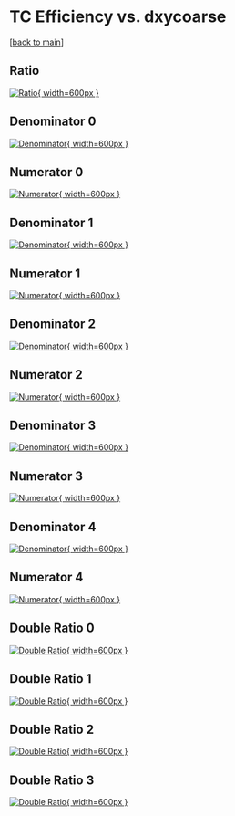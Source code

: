 # TC Efficiency vs. dxycoarse

[[back to main](./)]



## Ratio

[![Ratio](../mtv/var/TC_vtr_11_1_eff_dxycoarse.png){ width=600px }](../mtv/var/TC_vtr_11_1_eff_dxycoarse.pdf)

## Denominator 0

[![Denominator](../mtv/den/TC_vtr_11_1_eff_dxycoarse_den0.png){ width=600px }](../mtv/den/TC_vtr_11_1_eff_dxycoarse_den0.pdf)

## Numerator 0

[![Numerator](../mtv/num/TC_vtr_11_1_eff_dxycoarse_num0.png){ width=600px }](../mtv/num/TC_vtr_11_1_eff_dxycoarse_num0.pdf)

## Denominator 1

[![Denominator](../mtv/den/TC_vtr_11_1_eff_dxycoarse_den1.png){ width=600px }](../mtv/den/TC_vtr_11_1_eff_dxycoarse_den1.pdf)

## Numerator 1

[![Numerator](../mtv/num/TC_vtr_11_1_eff_dxycoarse_num1.png){ width=600px }](../mtv/num/TC_vtr_11_1_eff_dxycoarse_num1.pdf)

## Denominator 2

[![Denominator](../mtv/den/TC_vtr_11_1_eff_dxycoarse_den2.png){ width=600px }](../mtv/den/TC_vtr_11_1_eff_dxycoarse_den2.pdf)

## Numerator 2

[![Numerator](../mtv/num/TC_vtr_11_1_eff_dxycoarse_num2.png){ width=600px }](../mtv/num/TC_vtr_11_1_eff_dxycoarse_num2.pdf)

## Denominator 3

[![Denominator](../mtv/den/TC_vtr_11_1_eff_dxycoarse_den3.png){ width=600px }](../mtv/den/TC_vtr_11_1_eff_dxycoarse_den3.pdf)

## Numerator 3

[![Numerator](../mtv/num/TC_vtr_11_1_eff_dxycoarse_num3.png){ width=600px }](../mtv/num/TC_vtr_11_1_eff_dxycoarse_num3.pdf)

## Denominator 4

[![Denominator](../mtv/den/TC_vtr_11_1_eff_dxycoarse_den4.png){ width=600px }](../mtv/den/TC_vtr_11_1_eff_dxycoarse_den4.pdf)

## Numerator 4

[![Numerator](../mtv/num/TC_vtr_11_1_eff_dxycoarse_num4.png){ width=600px }](../mtv/num/TC_vtr_11_1_eff_dxycoarse_num4.pdf)

## Double Ratio 0

[![Double Ratio](../mtv/ratio/TC_vtr_11_1_eff_dxycoarse_ratio0.png){ width=600px }](../mtv/ratio/TC_vtr_11_1_eff_dxycoarse_ratio0.pdf)

## Double Ratio 1

[![Double Ratio](../mtv/ratio/TC_vtr_11_1_eff_dxycoarse_ratio1.png){ width=600px }](../mtv/ratio/TC_vtr_11_1_eff_dxycoarse_ratio1.pdf)

## Double Ratio 2

[![Double Ratio](../mtv/ratio/TC_vtr_11_1_eff_dxycoarse_ratio2.png){ width=600px }](../mtv/ratio/TC_vtr_11_1_eff_dxycoarse_ratio2.pdf)

## Double Ratio 3

[![Double Ratio](../mtv/ratio/TC_vtr_11_1_eff_dxycoarse_ratio3.png){ width=600px }](../mtv/ratio/TC_vtr_11_1_eff_dxycoarse_ratio3.pdf)

